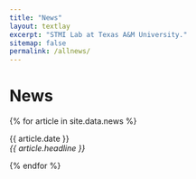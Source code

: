 ```yaml
---
title: "News"
layout: textlay
excerpt: "STMI Lab at Texas A&M University."
sitemap: false
permalink: /allnews/
---
```


# News

{% for article in site.data.news %}
<p>{{ article.date }} <br>
<em>{{ article.headline }}</em></p>
{% endfor %}
